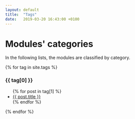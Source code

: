 ```yaml
---
layout: default
title:  "Tags"
date:   2019-03-20 16:43:00 +0100
---
```


# Modules' categories

In the following lists, the modules are classified by category.

{% for tag in site.tags %}
  <h3>{{ tag[0] }}</h3>
  <ul>
    {% for post in tag[1] %}
      <li><a href="{{ post.url }}">{{ post.title }}</a></li>
    {% endfor %}
  </ul>
{% endfor %}